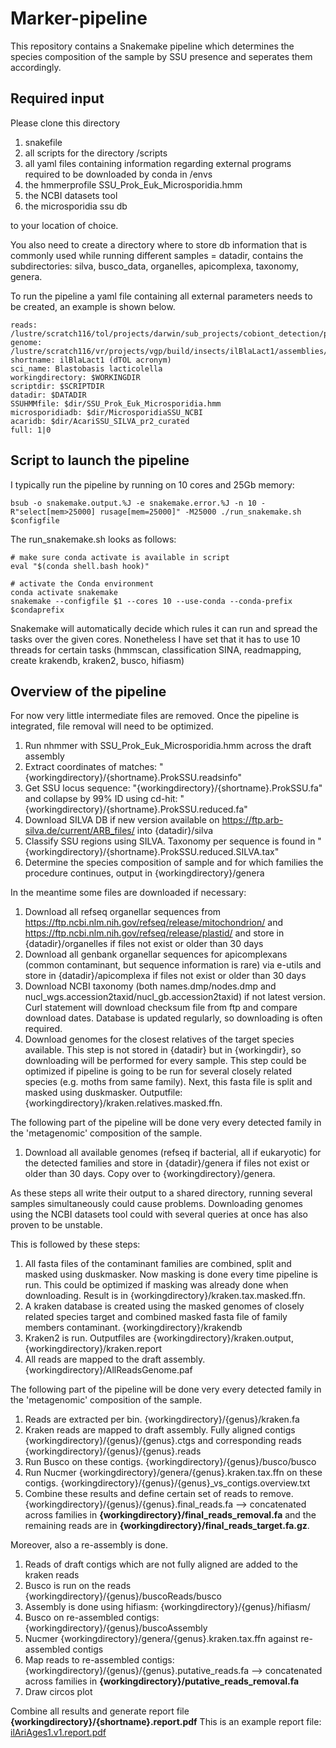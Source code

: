 # Marker-pipeline
This repository contains a Snakemake pipeline which determines the species composition of the sample by SSU presence and seperates them accordingly. 

## Required input
Please clone this directory
1. snakefile
2. all scripts for the directory /scripts
3. all yaml files containing information regarding external programs required to be downloaded by conda in /envs
4. the hmmerprofile SSU_Prok_Euk_Microsporidia.hmm
5. the NCBI datasets tool
6. the microsporidia ssu db  

to your location of choice.

You also need to create a directory where to store db information that is commonly used while running different samples = datadir, contains the subdirectories: silva, busco_data, organelles, apicomplexa, taxonomy, genera.

To run the pipeline a yaml file containing all external parameters needs to be created, an example is shown below.

```
reads: /lustre/scratch116/tol/projects/darwin/sub_projects/cobiont_detection/pipeline/hmm_pipeline/readfiles/ilBlaLact1fasta.gz
genome: /lustre/scratch116/vr/projects/vgp/build/insects/ilBlaLact1/assemblies/hicanu.20200327/ilBlaLact1.unitigs.fasta
shortname: ilBlaLact1 (dTOL acronym)
sci_name: Blastobasis lacticolella 
workingdirectory: $WORKINGDIR
scriptdir: $SCRIPTDIR
datadir: $DATADIR
SSUHMMfile: $dir/SSU_Prok_Euk_Microsporidia.hmm
microsporidiadb: $dir/MicrosporidiaSSU_NCBI
acaridb: $dir/AcariSSU_SILVA_pr2_curated
full: 1|0
```

## Script to launch the pipeline

I typically run the pipeline by running on 10 cores and 25Gb memory:
```
bsub -o snakemake.output.%J -e snakemake.error.%J -n 10 -R"select[mem>25000] rusage[mem=25000]" -M25000 ./run_snakemake.sh $configfile
```

The run_snakemake.sh looks as follows:
```
# make sure conda activate is available in script
eval "$(conda shell.bash hook)"

# activate the Conda environment
conda activate snakemake
snakemake --configfile $1 --cores 10 --use-conda --conda-prefix $condaprefix
```

Snakemake will automatically decide which rules it can run and spread the tasks over the given cores. Nonetheless I have set that it has to use 10 threads for certain tasks (hmmscan, classification SINA, readmapping, create krakendb, kraken2, busco, hifiasm)

## Overview of the pipeline

For now very little intermediate files are removed. Once the pipeline is integrated, file removal will need to be optimized.

1. Run nhmmer with SSU_Prok_Euk_Microsporidia.hmm across the draft assembly
2. Extract coordinates of matches: "{workingdirectory}/{shortname}.ProkSSU.readsinfo"
3. Get SSU locus sequence: "{workingdirectory}/{shortname}.ProkSSU.fa" and collapse by 99% ID using cd-hit: "{workingdirectory}/{shortname}.ProkSSU.reduced.fa"
4. Download SILVA DB if new version available on https://ftp.arb-silva.de/current/ARB_files/ into {datadir}/silva
5. Classify SSU regions using SILVA. Taxonomy per sequence is found in "{workingdirectory}/{shortname}.ProkSSU.reduced.SILVA.tax"
6. Determine the species composition of sample and for which families the procedure continues, output in {workingdirectory}/genera

In the meantime some files are downloaded if necessary:
1. Download all refseq organellar sequences from https://ftp.ncbi.nlm.nih.gov/refseq/release/mitochondrion/ and https://ftp.ncbi.nlm.nih.gov/refseq/release/plastid/ and store in {datadir}/organelles if files not exist or older than 30 days
2. Download all genbank organellar sequences for apicomplexans (common contaminant, but sequence information is rare) via e-utils and store in {datadir}/apicomplexa if files not exist or older than 30 days
3. Download NCBI taxonomy (both names.dmp/nodes.dmp and nucl_wgs.accession2taxid/nucl_gb.accession2taxid) if not latest version. Curl statement will download checksum file from ftp and compare download dates. Database is updated regularly, so downloading is often required.
4. Download genomes for the closest relatives of the target species available. This step is not stored in {datadir} but in {workingdir}, so downloading will be performed for every sample. This step could be optimized if pipeline is going to be run for several closely related species (e.g. moths from same family). Next, this fasta file is split and masked using duskmasker. Outputfile: {workingdirectory}/kraken.relatives.masked.ffn.

The following part of the pipeline will be done very every detected family in the 'metagenomic' composition of the sample.
1. Download all available genomes (refseq if bacterial, all if eukaryotic) for the detected families and store in {datadir}/genera if files not exist or older than 30 days. Copy over to {workingdirectory}/genera. 

As these steps all write their output to a shared directory, running several samples simultaneously could cause problems. Downloading genomes using the NCBI datasets tool could with several queries at once has also proven to be unstable.

This is followed by these steps:
1. All fasta files of the contaminant families are combined, split and masked using duskmasker. Now masking is done every time pipeline is run. This could be optimized if masking was already done when downloading. Result is in {workingdirectory}/kraken.tax.masked.ffn.
2. A kraken database is created using the masked genomes of closely related species target and combined masked fasta file of family members contaminant. {workingdirectory}/krakendb
3. Kraken2 is run. Outputfiles are {workingdirectory}/kraken.output, {workingdirectory}/kraken.report
4. All reads are mapped to the draft assembly. {workingdirectory}/AllReadsGenome.paf

The following part of the pipeline will be done very every detected family in the 'metagenomic' composition of the sample.
1. Reads are extracted per bin. {workingdirectory}/{genus}/kraken.fa
2. Kraken reads are mapped to draft assembly. Fully aligned contigs {workingdirectory}/{genus}/{genus}.ctgs and corresponding reads {workingdirectory}/{genus}/{genus}.reads
3. Run Busco on these contigs. {workingdirectory}/{genus}/busco/busco
4. Run Nucmer {workingdirectory}/genera/{genus}.kraken.tax.ffn on these contigs. {workingdirectory}/{genus}/{genus}\_vs_contigs.overview.txt
5. Combine these results and define certain set of reads to remove. {workingdirectory}/{genus}/{genus}.final_reads.fa --> concatenated across families in **{workingdirectory}/final_reads_removal.fa** and the remaining reads are in **{workingdirectory}/final_reads_target.fa.gz**.

Moreover, also a re-assembly is done.
1. Reads of draft contigs which are not fully aligned are added to the kraken reads
2. Busco is run on the reads {workingdirectory}/{genus}/buscoReads/busco
3. Assembly is done using hifiasm: {workingdirectory}/{genus}/hifiasm/
4. Busco on re-assembled contigs: {workingdirectory}/{genus}/buscoAssembly
5. Nucmer {workingdirectory}/genera/{genus}.kraken.tax.ffn against re-assembled contigs
6. Map reads to re-assembled contigs: {workingdirectory}/{genus}/{genus}.putative_reads.fa --> concatenated across families in **{workingdirectory}/putative_reads_removal.fa**
7. Draw circos plot

Combine all results and generate report file **{workingdirectory}/{shortname}.report.pdf**
This is an example report file: [ilAriAges1.v1.report.pdf](https://github.com/CobiontID/Marker_pipeline/files/6175523/ilAriAges1.v1.report.pdf)
